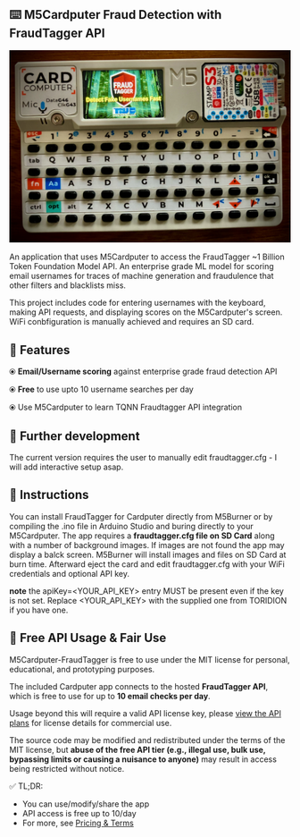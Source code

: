 ## ⌨️ M5Cardputer Fraud Detection with FraudTagger API ##

![Alt Text](fraudtagger_m5cardputer.png)

An application that uses M5Cardputer to access the FraudTagger ~1 Billion Token Foundation Model API. An enterprise grade ML model for scoring email usernames for traces of machine generation and fraudulence that other filters and blacklists miss. 

This project includes code for entering usernames with the keyboard, making API requests, and displaying scores on the M5Cardputer's screen. WiFi conbfiguration is manually achieved and requires an SD card.


## 🌟 Features 

⦿ **Email/Username scoring** against enterprise grade fraud detection API

⦿ **Free** to use upto 10 username searches per day

⦿ Use M5Cardputer to learn TQNN Fraudtagger API integration



## 📧 Further development 

The current version requires the user to manually edit fraudtagger.cfg - I will add interactive setup asap. 

## 📧 Instructions 

You can install FraudTagger for Cardputer directly from M5Burner or by compiling the .ino file in Arduino Studio and buring directly to your M5Cardputer. The app requires a **fraudtagger.cfg file on SD Card** along with a number of background images. If images are not found the app may display a balck screen. M5Burner will install images and files on SD Card at burn time. Afterward eject the card and edit fraudtagger.cfg with your WiFi credentials and optional API key. 

**note** the apiKey=<YOUR_API_KEY> entry MUST be present even if the key is not set. Replace <YOUR_API_KEY> with the supplied one from TORIDION if you have one.

## 🔐 Free API Usage & Fair Use

M5Cardputer-FraudTagger is free to use under the MIT license for personal, educational, and prototyping purposes.

The included Cardputer app connects to the hosted **FraudTagger API**, which is free to use for up to **10 email checks per day**.

Usage beyond this will require a valid API license key, please [view the API plans](https://toridion.com/fraudtagger) for license details for commercial use.

The source code may be modified and redistributed under the terms of the MIT license, but **abuse of the free API tier (e.g., illegal use, bulk use, bypassing limits or causing a nuisance to anyone)** may result in access being restricted without notice.

✅ TL;DR:
- You can use/modify/share the app
- API access is free up to 10/day
- For more, see [Pricing & Terms](https://toridion.com/fraudtagger)

